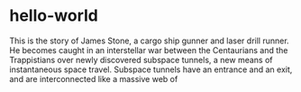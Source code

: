 # hello-world

This is the story of James Stone, a cargo ship gunner and laser drill runner. He becomes caught in an interstellar war between the Centaurians and the Trappistians over newly discovered subspace tunnels, a new means of instantaneous space travel. Subspace tunnels have an entrance and an exit, and are interconnected like a massive web of 
